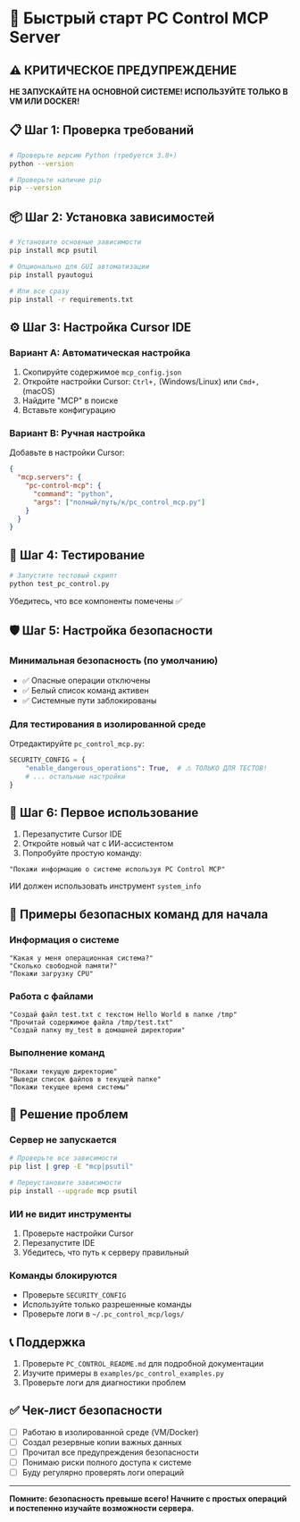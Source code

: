 # 🚀 Быстрый старт PC Control MCP Server

## ⚠️ КРИТИЧЕСКОЕ ПРЕДУПРЕЖДЕНИЕ
**НЕ ЗАПУСКАЙТЕ НА ОСНОВНОЙ СИСТЕМЕ! ИСПОЛЬЗУЙТЕ ТОЛЬКО В VM ИЛИ DOCKER!**

## 📋 Шаг 1: Проверка требований

```bash
# Проверьте версию Python (требуется 3.8+)
python --version

# Проверьте наличие pip
pip --version
```

## 📦 Шаг 2: Установка зависимостей

```bash
# Установите основные зависимости
pip install mcp psutil

# Опционально для GUI автоматизации
pip install pyautogui

# Или все сразу
pip install -r requirements.txt
```

## ⚙️ Шаг 3: Настройка Cursor IDE

### Вариант A: Автоматическая настройка
1. Скопируйте содержимое `mcp_config.json`
2. Откройте настройки Cursor: `Ctrl+,` (Windows/Linux) или `Cmd+,` (macOS)
3. Найдите "MCP" в поиске
4. Вставьте конфигурацию

### Вариант B: Ручная настройка
Добавьте в настройки Cursor:
```json
{
  "mcp.servers": {
    "pc-control-mcp": {
      "command": "python",
      "args": ["полный/путь/к/pc_control_mcp.py"]
    }
  }
}
```

## 🧪 Шаг 4: Тестирование

```bash
# Запустите тестовый скрипт
python test_pc_control.py
```

Убедитесь, что все компоненты помечены ✅

## 🛡️ Шаг 5: Настройка безопасности

### Минимальная безопасность (по умолчанию)
- ✅ Опасные операции отключены
- ✅ Белый список команд активен
- ✅ Системные пути заблокированы

### Для тестирования в изолированной среде
Отредактируйте `pc_control_mcp.py`:
```python
SECURITY_CONFIG = {
    "enable_dangerous_operations": True,  # ⚠️ ТОЛЬКО ДЛЯ ТЕСТОВ!
    # ... остальные настройки
}
```

## 🎯 Шаг 6: Первое использование

1. Перезапустите Cursor IDE
2. Откройте новый чат с ИИ-ассистентом
3. Попробуйте простую команду:

```
"Покажи информацию о системе используя PC Control MCP"
```

ИИ должен использовать инструмент `system_info`

## 📝 Примеры безопасных команд для начала

### Информация о системе
```
"Какая у меня операционная система?"
"Сколько свободной памяти?"
"Покажи загрузку CPU"
```

### Работа с файлами
```
"Создай файл test.txt с текстом Hello World в папке /tmp"
"Прочитай содержимое файла /tmp/test.txt"
"Создай папку my_test в домашней директории"
```

### Выполнение команд
```
"Покажи текущую директорию"
"Выведи список файлов в текущей папке"
"Покажи текущее время системы"
```

## 🚨 Решение проблем

### Сервер не запускается
```bash
# Проверьте все зависимости
pip list | grep -E "mcp|psutil"

# Переустановите зависимости
pip install --upgrade mcp psutil
```

### ИИ не видит инструменты
1. Проверьте настройки Cursor
2. Перезапустите IDE
3. Убедитесь, что путь к серверу правильный

### Команды блокируются
- Проверьте `SECURITY_CONFIG`
- Используйте только разрешенные команды
- Проверьте логи в `~/.pc_control_mcp/logs/`

## 📞 Поддержка

1. Проверьте `PC_CONTROL_README.md` для подробной документации
2. Изучите примеры в `examples/pc_control_examples.py`
3. Проверьте логи для диагностики проблем

## ✅ Чек-лист безопасности

- [ ] Работаю в изолированной среде (VM/Docker)
- [ ] Создал резервные копии важных данных
- [ ] Прочитал все предупреждения безопасности
- [ ] Понимаю риски полного доступа к системе
- [ ] Буду регулярно проверять логи операций

---

**Помните: безопасность превыше всего! Начните с простых операций и постепенно изучайте возможности сервера.**